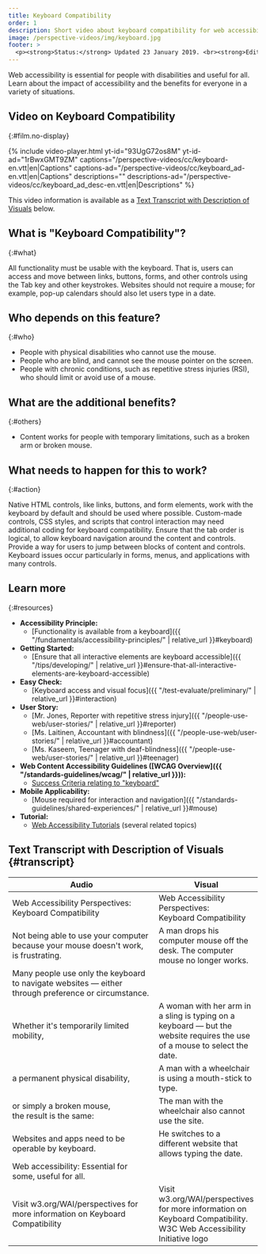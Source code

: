 ```yaml
---
title: Keyboard Compatibility
order: 1
description: Short video about keyboard compatibility for web accessibility - what is it, who depends on it, and what needs to happen to make it work.
image: /perspective-videos/img/keyboard.jpg
footer: >
  <p><strong>Status:</strong> Updated 23 January 2019. <br><strong>Editor and project lead:</strong> <a href="https://www.w3.org/People/shadi">Shadi Abou-Zahra</a>. Developed by the <a href="https://www.w3.org/WAI/EO/">Education and Outreach Working Group (EOWG)</a> with support from the <a href="https://www.w3.org/WAI/DEV/">WAI-DEV project</a>, co-funded by the European Commission. Updated with support from the Ford Foundation. <a href="../acknowledgements/">Acknowledgements</a>.</p>
---
```


Web accessibility is essential for people with disabilities and useful
for all. Learn about the impact of accessibility and the benefits for
everyone in a variety of situations.

## Video on Keyboard Compatibility
{:#film.no-display}

{% include video-player.html
    yt-id="93UgG72os8M"
    yt-id-ad="1rBwxGMT9ZM"
    captions="/perspective-videos/cc/keyboard-en.vtt|en|Captions"
    captions-ad="/perspective-videos/cc/keyboard_ad-en.vtt|en|Captions"
    descriptions=""
    descriptions-ad="/perspective-videos/cc/keyboard_ad_desc-en.vtt|en|Descriptions"
%}

This video information is available as a [Text Transcript with Description of Visuals](#transcript) below.

## What is "Keyboard Compatibility"?
{:#what}

All functionality must be usable with the keyboard. That is, users can access and move between links, buttons, forms, and other controls using the Tab key and other keystrokes. Websites should not require a mouse; for example, pop-up calendars should also let users type in a date.

## Who depends on this feature?
{:#who}

-   People with physical disabilities who cannot use the mouse.
-   People who are blind, and cannot see the mouse pointer on the screen.
-   People with chronic conditions, such as repetitive stress injuries (RSI), who should limit or avoid use of a mouse.

## What are the additional benefits?
{:#others}

-   Content works for people with temporary limitations, such as a broken arm or broken mouse.

## What needs to happen for this to work?
{:#action}

Native HTML controls, like links, buttons, and form elements, work with the keyboard by default and should be used where possible. Custom-made controls, CSS styles, and scripts that control interaction may need additional coding for keyboard compatibility. Ensure that the tab order is logical, to allow keyboard navigation around the content and controls. Provide a way for users to jump between blocks of content and controls. Keyboard issues occur particularly in forms, menus, and applications with many controls.

## Learn more
{:#resources}

-   **Accessibility Principle:**
    -   [Functionality is available from a
        keyboard]({{ "/fundamentals/accessibility-principles/" | relative_url }}#keyboard)
-   **Getting Started:**
    -   [Ensure that all interactive elements are keyboard
        accessible]({{ "/tips/developing/" | relative_url }}#ensure-that-all-interactive-elements-are-keyboard-accessible)
-   **Easy Check:**
    -   [Keyboard access and visual focus]({{ "/test-evaluate/preliminary/" | relative_url }}#interaction)
-   **User Story:**
    -   [Mr. Jones, Reporter with repetitive stress
        injury]({{ "/people-use-web/user-stories/" | relative_url }}#reporter)
    -   [Ms. Laitinen, Accountant with
        blindness]({{ "/people-use-web/user-stories/" | relative_url }}#accountant)
    -   [Ms. Kaseem, Teenager with
        deaf-blindness]({{ "/people-use-web/user-stories/" | relative_url }}#teenager)
-   **Web Content Accessibility Guidelines ([WCAG
    Overview]({{ "/standards-guidelines/wcag/" | relative_url }})):**
    -   [Success Criteria relating to
        "keyboard"](https://www.w3.org/WAI/WCAG21/quickref/?tags=keyboard)
-   **Mobile Applicability:**
    -   [Mouse required for interaction and
        navigation]({{ "/standards-guidelines/shared-experiences/" | relative_url }}#mouse)
-   **Tutorial:**
    -   [Web Accessibility Tutorials](https://www.w3.org/WAI/tutorials/)
        (several related topics)

## Text Transcript with Description of Visuals {#transcript}

<table>
  <thead>
    <tr>
      <th width="65%">Audio</th>
      <th>Visual</th>
    </tr>
  </thead>
  <tbody>
    <tr>
      <td>Web Accessibility Perspectives: Keyboard Compatibility</td>
      <td>Web Accessibility Perspectives:<br>
        Keyboard Compatibility</td>
    </tr>
    <tr>
      <td>Not being able to use your computer because your mouse doesn't work, is frustrating.</td>
      <td>A man drops his computer mouse off the desk. The computer mouse no longer works.</td>
    </tr>
    <tr>
      <td>Many people use only the keyboard to navigate websites &mdash; either through preference or circumstance.<br></td>
      <td>&nbsp;</td>
    </tr>
    <tr>
      <td>Whether it's temporarily limited mobility,</td>
      <td>A woman with her arm in a sling is typing on a keyboard &mdash; but the website requires the use of a mouse to select the date.</td>
    </tr>
    <tr>
      <td>a permanent physical disability,</td>
      <td>A man with a wheelchair is using a mouth-stick to type.</td>
    </tr>
    <tr>
      <td>or simply a broken mouse,<br>
        the result is the same:</td>
      <td>The man with the wheelchair also cannot use the site.</td>
    </tr>
    <tr>
      <td>Websites and apps need to be operable by keyboard.</td>
      <td>He switches to a different website that allows typing the date.</td>
    </tr>
    <tr>
      <td>Web accessibility: Essential for some, useful for all.</td>
      <td>&nbsp;</td>
    </tr>
    <tr>
      <td>Visit w3.org/WAI/perspectives for more information on Keyboard Compatibility</td>
      <td>Visit<br>
        w3.org/WAI/perspectives<br>
        for more information on<br>
        Keyboard Compatibility.<br>
        W3C Web Accessibility Initiative logo</td>
    </tr>
  </tbody>
</table>
